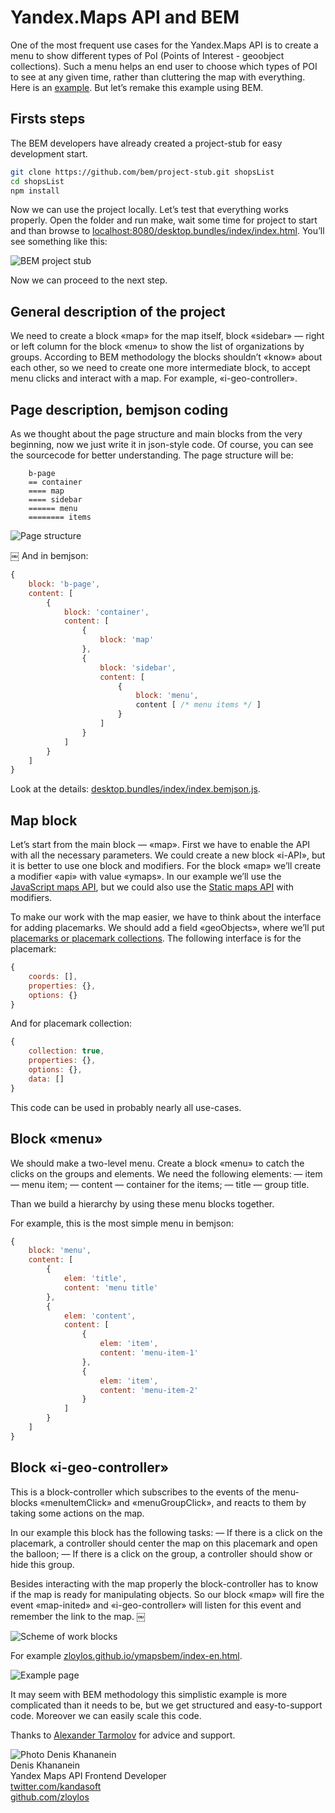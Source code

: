 # Yandex.Maps API and BEM

One of the most frequent use cases for the Yandex.Maps API is to create a menu to show different types of PoI (Points of Interest - geoobject collections). Such a menu helps an end user to choose which types of POI to see at any given time, rather than cluttering the map with everything. Here is an [example](http://dimik.github.com/ymaps/examples/group-menu/menu03.html). But let’s remake this example using BEM. 

## Firsts steps
The BEM developers have already created a project-stub for easy development start.

````bash
git clone https://github.com/bem/project-stub.git shopsList
cd shopsList
npm install
````

Now we can use the project locally. Let’s test that everything works properly. Open the folder and run make, wait some time for project to start and than browse to [localhost:8080/desktop.bundles/index/index.html](http://localhost:8080/desktop.bundles/index/index.html). You’ll see something like this:

<img src="http://zloylos.me/other/imgs/ymapsbem/project_stub.png" alt="BEM project stub" border="0"/>

Now we can proceed to the next step.

## General description of the project

We need to create a block «map» for the map itself, block «sidebar» — right or left column for the block «menu» to show the list of organizations by groups. According to BEM methodology the blocks shouldn’t «know» about each other, so we need to create one more intermediate block, to accept menu clicks and interact with a map. For example, «i-geo-controller». 

## Page description, bemjson coding

As we thought about the page structure and main blocks from the very beginning, now we just write it in json-style code. Of course, you can see the sourcecode for better understanding. The page structure will be:

````
    b-page
    == container
    ==== map
    ==== sidebar
    ====== menu
    ======== items
````

<img src="http://zloylos.me/other/imgs/ymapsbem/index_bemjson.png" alt="Page structure">

￼
And in bemjson:
````js
{
    block: 'b-page',
    content: [
        {
            block: 'container',
            content: [
                {
                    block: 'map'
                },
                {
                    block: 'sidebar',
                    content: [
                        {
                            block: 'menu',
                            content [ /* menu items */ ]
                        }
                    ]
                }
            ]
        }
    ]
}
````

Look at the details: [desktop.bundles/index/index.bemjson.js](https://github.com/zloylos/ymaps-and-bem/blob/master/desktop.bundles/index-en/index-en.bemjson.js).

## Map block

Let’s start from the main block — «map». First we have to enable the API with all the necessary parameters. We could create a new block «i-API», but it is better to use one block and modifiers. For the block «map» we’ll create a modifier «api» with value «ymaps». In our example we’ll use the [JavaScript maps API](http://api.yandex.ru/maps/doc/jsapi/), but we could also use the [Static maps API](http://api.yandex.ru/maps/doc/staticapi/) with modifiers. 

To make our work with the map easier, we have to think about the interface for adding placemarks. We should add a field «geoObjects», where we’ll put [placemarks or placemark collections](http://api.yandex.com/maps/doc/jsapi/2.x/dg/concepts/geoobjects.xml). The following interface is for the placemark:

````js
{
    coords: [], 
    properties: {}, 
    options: {}
}
````

And for placemark collection:
````js
{
    collection: true,
    properties: {},
    options: {},
    data: []
}
````
This code can be used in probably nearly all use-cases.

## Block «menu»

We should make a two-level menu. Create a block «menu» to catch the clicks on the groups and elements. We need the following elements:
— item — menu item;
— content — container for the items;
— title — group title.

Than we build a hierarchy by using these menu blocks together. 

For example, this is the most simple menu in bemjson:
````js
{
    block: 'menu',
    content: [
        {
            elem: 'title',
            content: 'menu title'
        },
        {
            elem: 'content',
            content: [
                {
                    elem: 'item',
                    content: 'menu-item-1'
                },
                {
                    elem: 'item',
                    content: 'menu-item-2'
                }
            ]
        }
    ]
}
````

## Block «i-geo-controller»

This is a block-controller which subscribes to the events of the menu-blocks «menuItemClick» and «menuGroupClick», and reacts to them by taking some actions on the map.

In our example this block has the following tasks: 
— If there is a click on the placemark, a controller should center the map on this placemark and open the balloon;
— If there is a click on the group, a controller should show or hide this group. 

Besides interacting with the map properly the block-controller has to know if the map is ready for manipulating objects. So our block «map» will fire the event «map-inited» and «i-geo-controller» will listen for this event and remember the link to the map.
￼

<img src="http://zloylos.me/other/imgs/ymapsbem/blocks_scheme-en.png" alt="Scheme of work blocks">


For example [zloylos.github.io/ymapsbem/index-en.html](zloylos.github.io/ymapsbem/index-en.html).

<img src="http://zloylos.me/other/imgs/ymapsbem/ready-en.png" alt="Example page">

It may seem with BEM methodology this simplistic example is more complicated than it needs to be, but we get structured and easy-to-support code. Moreover we can easily scale this code. 

Thanks to [Alexander Tarmolov](http://twitter.com/tarmolov) for advice and support.

<!--(Begin) Article author block-->
<div class="article-author">
    <div class="article-author__photo">
        <img class="article-author__pictures" src="http://zloylos.me/other/imgs/ymapsbem/denis.png" alt="Photo Denis Khananein">
    </div>
    <div class="article-author__info">
        <div class="article-author__row">
             <span class="article-author__name">Denis Khananein
        </div>
        <div class="article-author__row">
            Yandex Maps API Frontend Developer
        </div>
        <div class="article-author__row">
             <a class="article-author__social-icon b-link" target="_blank" href="http://twitter.com/kandasoft">twitter.com/kandasoft</a>
        </div>
        <div class="article-author__row">
             <a class="article-author__social-icon b-link" target="_blank" href="http://github.com/zloylos">github.com/zloylos</a>
        </div>
    </div>
</div>
<!--(End) Article author block-->

